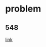 # problem
## 548
[link](https://www.evernote.com/shard/s424/sh/bf2b11d4-33e4-4a06-b2c2-8ef3cad0fdce/c30a120ae663f7fbeb1c5af1c14e0aa1)
